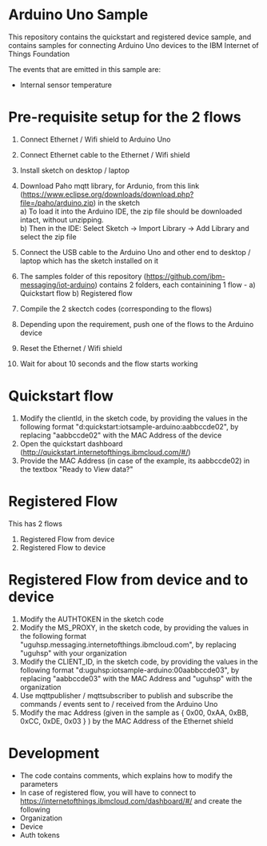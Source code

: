 Arduino Uno Sample
====================

This repository contains the quickstart and registered device sample, and contains samples for connecting Arduino Uno devices to the IBM Internet of Things Foundation

The events that are emitted in this sample are:

+ Internal sensor temperature 


Pre-requisite setup for the 2 flows
============================
1. Connect Ethernet / Wifi shield to Arduino Uno
2. Connect Ethernet cable to the Ethernet / Wifi shield 
3. Install sketch on desktop / laptop
4. Download Paho mqtt library, for Ardunio, from this link (https://www.eclipse.org/downloads/download.php?file=/paho/arduino.zip) in the sketch  
	a) To load it into the Arduino IDE, the zip file should be downloaded intact, without unzipping.  
	b) Then in the IDE: Select Sketch -> Import Library -> Add Library  and select the zip file  

5. Connect the USB cable to the Arduino Uno and other end to desktop / laptop which has the sketch installed on it
6. The samples folder of this repository (https://github.com/ibm-messaging/iot-arduino) contains 2 folders, each containining 1 flow - 
	a) Quickstart flow
	b) Registered flow
7. Compile the 2 skectch codes (corresponding to the flows)
8. Depending upon the requirement, push one of the flows to the Arduino device
9. Reset the Ethernet / Wifi shield
10. Wait for about 10 seconds and the flow starts working


Quickstart flow
=======================
1. Modify the clientId, in the sketch code, by providing the values in the following format "d:quickstart:iotsample-arduino:aabbccde02", by replacing "aabbccde02" with the MAC Address of the device
2. Open the quickstart dashboard (http://quickstart.internetofthings.ibmcloud.com/#/) 
3. Provide the MAC Address (in case of the example, its aabbccde02) in the textbox "Ready to View data?"


Registered Flow
===============================
This has 2 flows
1) Registered Flow from device
2) Registered Flow to device

Registered Flow from device and to device
===========================================
1. Modify the AUTHTOKEN in the sketch code
2. Modify the MS_PROXY, in the sketch code, by providing the values in the following format "uguhsp.messaging.internetofthings.ibmcloud.com", by replacing "uguhsp" with your organization
3. Modify the CLIENT_ID, in the sketch code, by providing the values in the following format "d:uguhsp:iotsample-arduino:00aabbccde03", by replacing "aabbccde03" with the MAC Address and "uguhsp" with the organization
4. Use mqttpublisher / mqttsubscriber to publish and subscribe the commands / events sent to / received from the Arduino Uno
5. Modify the mac Address (given in the sample as { 0x00, 0xAA, 0xBB, 0xCC, 0xDE, 0x03 } ) by the MAC Address of the Ethernet shield


Development
===============================
+ The code contains comments, which explains how to modify the parameters
+ In case of registered flow, you will have to connect to https://internetofthings.ibmcloud.com/dashboard/#/ and create the following
+ Organization
+ Device
+ Auth tokens

